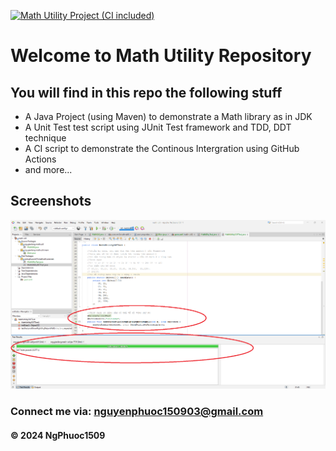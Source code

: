 [![Math Utility Project (CI included)](https://github.com/nguyenphuoc1509/math-util/actions/workflows/maven.yml/badge.svg)](https://github.com/nguyenphuoc1509/math-util/actions/workflows/maven.yml)

# Welcome to Math Utility Repository

## You will find in this repo the following stuff

* A Java Project (using Maven) to demonstrate a Math library as in JDK
* A Unit Test test script using JUnit Test framework and TDD, DDT technique
* A CI script to demonstrate the Continous Intergration using GitHub Actions
* and more...

## Screenshots
![Source code and test script](https://github.com/nguyenphuoc1509/math-util/blob/main/screenshot/SourceCodeAndUnitTest.png)

### Connect me via: nguyenphuoc150903@gmail.com

#### &#169; 2024 NgPhuoc1509